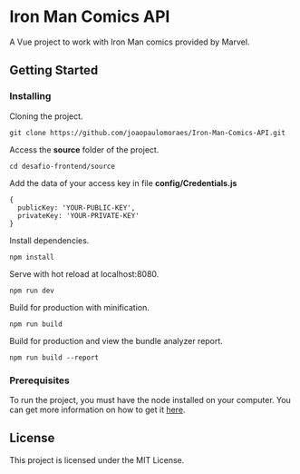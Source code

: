 # Iron Man Comics API

A Vue project to work with Iron Man comics provided by Marvel.

## Getting Started

### Installing

Cloning the project.
```
git clone https://github.com/joaopaulomoraes/Iron-Man-Comics-API.git
```

Access the **source** folder of the project.
```
cd desafio-frontend/source
```

Add the data of your access key in file **config/Credentials.js**
```
{
  publicKey: 'YOUR-PUBLIC-KEY',
  privateKey: 'YOUR-PRIVATE-KEY'
}
```

Install dependencies.
```
npm install
```

Serve with hot reload at localhost:8080.
```
npm run dev
```

Build for production with minification.
```
npm run build
```

Build for production and view the bundle analyzer report.
```
npm run build --report
```

### Prerequisites

To run the project, you must have the node installed on your computer.
You can get more information on how to get it [here](https://docs.npmjs.com/getting-started/installing-node).


## License

This project is licensed under the MIT License.
